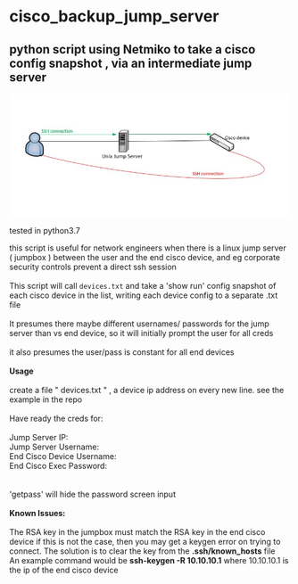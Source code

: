 # cisco_backup_jump_server

## python script using Netmiko to  take a cisco config snapshot , via an intermediate jump server

![alt text](https://github.com/markheinemann/cisco_backup_jump_server/blob/main/jump.JPG)


tested in python3.7

this script is useful for network engineers when there is a  linux jump server ( jumpbox ) between the user
and the end cisco device, and eg corporate security controls prevent a direct ssh session</br></br>
This script will call `devices.txt` and take a 'show run' config snapshot of each 
cisco device in the list, writing each device config to a separate .txt file</br></br>
It presumes there maybe different usernames/ passwords for the jump server than vs  end device,
so it will initially prompt the user for all creds</br></br>
it also presumes the user/pass is constant for all end devices</br></br>
<b>Usage</br></br></b>
create a file " devices.txt " , a device ip address on every new line. see the example in the repo</br></br>
Have ready the creds for:</br></br>
Jump Server IP:</br>
Jump Server Username: </br>
End Cisco Device Username: </br>
End Cisco Exec Password: </br></br></br>
'getpass' will hide the password screen input</br></br>
<b>Known Issues:</br></br></b>
The RSA key in the jumpbox must match the RSA key in the end cisco device
if this is not the case, then you may get a keygen error on trying to connect. The solution is to clear the key from the  <b>.ssh/known_hosts</b> file  
An example command would  be  <b>ssh-keygen -R 10.10.10.1</b> where 10.10.10.1 is the ip of the end cisco device


